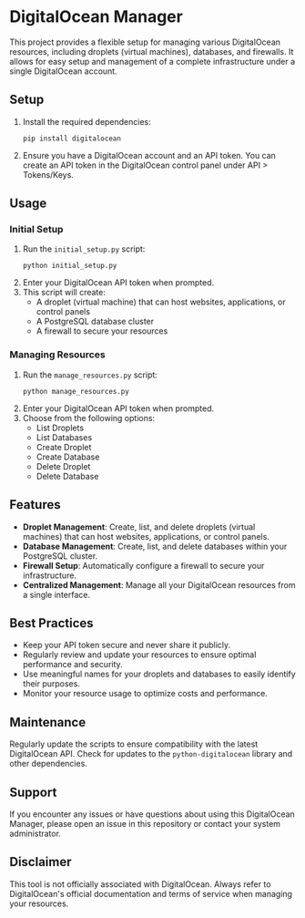 # DigitalOcean Manager

This project provides a flexible setup for managing various DigitalOcean resources, including droplets (virtual machines), databases, and firewalls. It allows for easy setup and management of a complete infrastructure under a single DigitalOcean account.

## Setup

1. Install the required dependencies:
   ```
   pip install digitalocean
   ```

2. Ensure you have a DigitalOcean account and an API token. You can create an API token in the DigitalOcean control panel under API > Tokens/Keys.

## Usage

### Initial Setup

1. Run the `initial_setup.py` script:
   ```
   python initial_setup.py
   ```
2. Enter your DigitalOcean API token when prompted.
3. This script will create:
   - A droplet (virtual machine) that can host websites, applications, or control panels
   - A PostgreSQL database cluster
   - A firewall to secure your resources

### Managing Resources

1. Run the `manage_resources.py` script:
   ```
   python manage_resources.py
   ```
2. Enter your DigitalOcean API token when prompted.
3. Choose from the following options:
   - List Droplets
   - List Databases
   - Create Droplet
   - Create Database
   - Delete Droplet
   - Delete Database

## Features

- **Droplet Management**: Create, list, and delete droplets (virtual machines) that can host websites, applications, or control panels.
- **Database Management**: Create, list, and delete databases within your PostgreSQL cluster.
- **Firewall Setup**: Automatically configure a firewall to secure your infrastructure.
- **Centralized Management**: Manage all your DigitalOcean resources from a single interface.

## Best Practices

- Keep your API token secure and never share it publicly.
- Regularly review and update your resources to ensure optimal performance and security.
- Use meaningful names for your droplets and databases to easily identify their purposes.
- Monitor your resource usage to optimize costs and performance.

## Maintenance

Regularly update the scripts to ensure compatibility with the latest DigitalOcean API. Check for updates to the `python-digitalocean` library and other dependencies.

## Support

If you encounter any issues or have questions about using this DigitalOcean Manager, please open an issue in this repository or contact your system administrator.

## Disclaimer

This tool is not officially associated with DigitalOcean. Always refer to DigitalOcean's official documentation and terms of service when managing your resources.